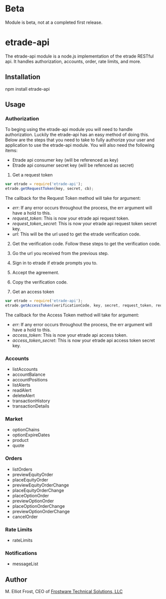 # Beta
Module is beta, not at a completed first release.

# etrade-api
The etrade-api module is a node.js implementation of the etrade RESTful api. It handles authorization, accounts, order, rate limits, and more.

## Installation
npm install etrade-api

## Usage
### Authorization
To beging using the etrade-api module you will need to handle authorization. Luckily the etrade-api has an easy method of doing this.
Below are the steps that you need to take to fully authorize your user and application to use the etrade-api module. You will also need
the following items: 
* Etrade api consumer key (will be referenced as key)
* Etrade api consumer secret key (will be refenced as secret)

1. Get a request token
```js
var etrade = require('etrade-api');
etrade.getRequestToken(key, secret, cb);
```
The callback for the Request Token method will take for argument:
  - _err_: If any error occurs throughout the process, the err argument will have a hold to this.
  - _request_token_: This is now your etrade api request token. 
  - _request_token_secret_: This is now your etrade api request token secret key.
  - _url_: This will be the url used to get the etrade verification code.

2. Get the verification code.
Follow these steps to get the verification code.
  1. Go the url you received from the previous step.
  2. Sign in to etrade if etrade prompts you to.
  3. Accept the agreement.
  4. Copy the verification code.

3. Get an access token
```js
var etrade = require('etrade-api');
etrade.getAccessToken(verificationCode, key, secret, request_token, request_token_secret, cb); 
```
The callback for the Access Token method will take for argument:
  - _err_: If any error occurs throughout the process, the err argument will have a hold to this.
  - _access_token_: This is now your etrade api access token. 
  - _access_token_secret_: This is now your etrade api access token secret key.

### Accounts
- listAccounts
- accountBalance
- accountPositions
- listAlerts
- readAlert
- deleteAlert
- transactionHistory
- transactionDetails

### Market
- optionChains
- optionExpireDates
- product
- quote

### Orders
- listOrders
- previewEquityOrder
- placeEquityOrder
- previewEquityOrderChange
- placeEquityOrderChange
- placeOptionOrder
- previewOptionOrder
- placeOptionOrderChange
- previewOptionOrderChange
- cancelOrder

### Rate Limits
- rateLimits

### Notifications
- messageList

## Author
M. Elliot Frost, CEO of [Frostware Technical Solutions, LLC](http://www.frostwaresolutions.net) 
